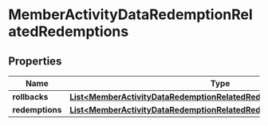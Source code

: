

# MemberActivityDataRedemptionRelatedRedemptions


## Properties

| Name | Type | Description |
|------------ | ------------- | ------------- |
|**rollbacks** | [**List&lt;MemberActivityDataRedemptionRelatedRedemptionsRollbacksItem&gt;**](MemberActivityDataRedemptionRelatedRedemptionsRollbacksItem.md) |  |
|**redemptions** | [**List&lt;MemberActivityDataRedemptionRelatedRedemptionsRedemptionsItem&gt;**](MemberActivityDataRedemptionRelatedRedemptionsRedemptionsItem.md) |  |



